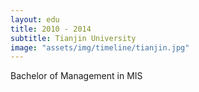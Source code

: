 ```yaml
---
layout: edu
title: 2010 - 2014
subtitle: Tianjin University
image: "assets/img/timeline/tianjin.jpg"
---
```

Bachelor of Management in MIS